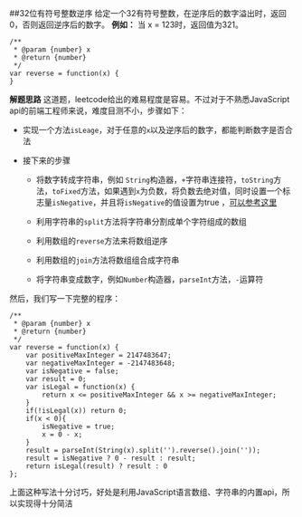 ##32位有符号整数逆序
给定一个32有符号整数，在逆序后的数字溢出时，返回0，否则返回逆序后的数字。
**例如：**
当 x = 123时，返回值为321。
```
/**
 * @param {number} x
 * @return {number}
 */
var reverse = function(x) {
}
```

**解题思路**
这道题，leetcode给出的难易程度是容易。不过对于不熟悉JavaScript api的前端工程师来说，难度目测不小，步骤如下：

- 实现一个方法`isLeage`，对于任意的`x`以及逆序后的数字，都能判断数字是否合法


- 接下来的步骤
	- 将数字转成字符串，例如	`String`构造器，`+`字符串连接符，`toString`方法，`toFixed`方法，如果遇到`x`为负数，将负数去绝对值，同时设置一个标志量`isNegative`，并且将`isNegative`的值设置为true
，[可以参考这里](http://stackoverflow.com/questions/5765398/whats-the-best-way-to-convert-a-number-to-a-string-in-javascript)
	- 利用字符串的`split`方法将字符串分割成单个字符组成的数组

	
	- 利用数组的`reverse`方法来将数组逆序

	
	- 利用数组的`join`方法将数组组合成字符串

	
	- 将字符串变成数字，例如`Number`构造器，`parseInt`方法，`-`运算符

	
然后，我们写一下完整的程序：
```
/**
 * @param {number} x
 * @return {number}
 */
var reverse = function(x) {
    var positiveMaxInteger = 2147483647;
    var negativeMaxInteger = -2147483648;
    var isNegative = false;
    var result = 0;
    var isLegal = function(x) {
        return x <= positiveMaxInteger && x >= negativeMaxInteger;
    }
    if(!isLegal(x)) return 0;
    if(x < 0){
        isNegative = true;
        x = 0 - x;
    }
    result = parseInt(String(x).split('').reverse().join(''));
    result = isNegative ? 0 - result : result;
    return isLegal(result) ? result : 0
};
```
上面这种写法十分讨巧，好处是利用JavaScript语言数组、字符串的内置api，所以实现得十分简洁


